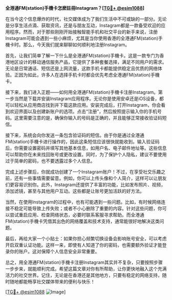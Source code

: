 **全港通FM(station)手機卡怎麽註冊Instagram？[[TG💪+ @esim1088](https://t.me/s/esim1088)]**

在当今这个信息爆炸的时代，社交媒体成为了我们生活中不可或缺的一部分。无论是分享生活点滴、获取资讯，还是与朋友互动，Instagram都是一款备受欢迎的应用程序。然而，对于那些刚刚开始接触智能手机和社交平台的新手来说，注册Instagram可能会遇到一些小麻烦，尤其是当你使用香港的全港通FM(station)手機卡时。那么，今天我们就来聊聊如何顺利地注册Instagram。

首先，让我们简单了解一下什么是全港通FM(station)手機卡。这是一款专门为香港地区设计的移动通信服务产品，它提供了多种套餐选择，满足不同用户的需求。无论是日常通话、短信还是上网流量，这款手机卡都能提供稳定且优质的网络体验。正因为如此，许多人在选择手机卡时都会优先考虑全港通FM(station)手機卡。

接下来，我们进入正题——如何用全港通FM(station)手機卡注册Instagram。第一步当然是下载并安装Instagram应用程序。无论你是使用安卓还是iOS设备，都可以轻松从应用商店找到并下载这款应用。安装完成后，打开Instagram，你会看到欢迎界面以及创建新账户的选项。点击“注册”，然后按照提示输入你的手机号码。这里需要注意的是，确保你输入的号码是正确的，并且能够正常接收验证码短信。

接下来，系统会向你发送一条包含验证码的短信。由于你是通过全港通FM(station)手機卡进行操作的，因此这条短信应该很快就能收到。输入验证码后，你需要设置密码并填写其他基本信息，如用户名、电子邮件地址等。这些信息可以帮助你在未来找回账号或更改设置。同时，为了保护个人隐私，建议不要使用过于简单的密码，也不要透露过多个人信息。

完成上述步骤后，你就成功创建了一个Instagram账户！不过，在享受社交乐趣之前，还有一些事情需要留意。例如，你可以上传头像和个人简介，这样可以让朋友们更容易识别你。此外，Instagram还提供了丰富的功能，比如发布照片、视频，添加滤镜，甚至与其他用户互动。这些都是让账号更加活跃的好方法。

当然，在使用Instagram的过程中，也有可能遇到一些问题。比如，有时候网络连接不稳定可能导致上传失败；或者不小心删除了重要的内容。针对这些问题，你可以尝试重启应用、检查网络状态，必要时联系客服寻求帮助。而全港通FM(station)手機卡凭借其出色的网络覆盖和技术支持，通常能很好地解决这类问题。

最后，再给大家一个小贴士：如果你担心频繁切换设备会影响账号安全，可以考虑开启双重认证功能。这样一来，即使有人知道了你的密码，也需要额外验证才能登录你的账户。这对保障个人信息安全非常重要。

总之，用全港通FM(station)手機卡注册Instagram其实并不复杂，只要按照步骤一步步来，就能顺利完成。希望这篇文章对你有所帮助，让你更快地融入这个充满活力的社交世界。记住，无论是在香港还是其他地方，只要有稳定的网络支持，随时随地都能畅享社交媒体带来的便利与快乐！

[[TG💪+ @esim1088](https://t.me/s/esim1088) ![Image](https://i.postimg.cc/4NQfJmqS/Snipaste-2025-05-13-00-14-12.png)]